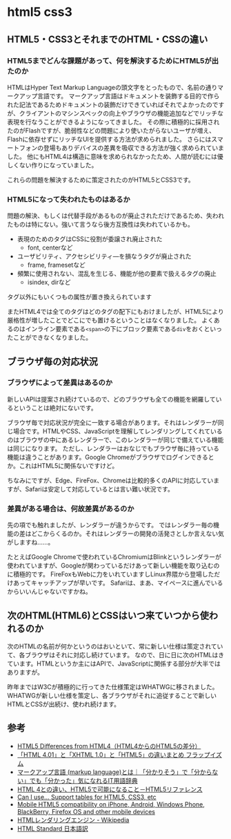 # html5 css3

## HTML5・CSS3とそれまでのHTML・CSSの違い
### HTML5までどんな課題があって、何を解決するためにHTML5が出たのか
HTMLはHyper Text Markup Languageの頭文字をとったもので、名前の通りマークアップ言語です。
マークアップ言語はドキュメントを装飾する目的で作られた記法であるためドキュメントの装飾だけできていればそれでよかったのですが、クライアントのマシンスペックの向上やブラウザの機能追加などでリッチな表現を行なうことができるようになってきました。
その際に積極的に採用されたのがFlashですが、脆弱性などの問題により使いたがらないユーザが増え、Flashに依存せずにリッチなUIを提供する方法が求められました。
さらにはスマートフォンの登場もありデバイスの差異を吸収できる方法が強く求められていました。
他にもHTML4は構造に意味を求められなかったため、人間が読むには優しくない作りになっていました。

これらの問題を解決するために策定されたのがHTML5とCSS3です。


### HTML5になって失われたものはあるか
問題の解決、もしくは代替手段があるものが廃止されただけであるため、失われたものは特にない。強いて言うなら後方互換性は失われているかも。

* 表現のためのタグはCSSに役割が委譲され廃止された
    * font, centerなど
* ユーザビリティ、アクセシビリティ―を損なうタグが廃止された
    * frame, framesetなど
* 頻繁に使用されない、混乱を生じる、機能が他の要素で扱えるタグの廃止
    * isindex, dirなど

タグ以外にもいくつもの属性が置き換えられています

またHTML4では全てのタグはどのタグの配下にもおけましたが、HTML5により厳格性が増したことでどこにでも置けるということはなくなりました。
よくあるのはインライン要素である`<span>`の下にブロック要素である`div`をおくといったことができなくなりました。


## ブラウザ毎の対応状況
### ブラウザによって差異はあるのか
新しいAPIは提案され続けているので、どのブラウザも全ての機能を網羅しているということは絶対にないです。

ブラウザ毎で対応状況が完全に一致する場合があります。それはレンダラーが同じ場合です。HTMLやCSS、JavaScriptを理解してレンダリングしてくれているのはブラウザの中にあるレンダラーで、このレンダラーが同じで備えている機能は同じになります。
ただし、レンダラーはおなじでもブラウザ毎に持っている機能は違うことがあります。Google Chromeがブラウザでログインできるとか。これはHTML5に関係ないですけど。

ちなみにですが、Edge、FireFox、Chromeは比較的多くのAPIに対応していますが、Safariは安定して対応しているとは言い難い状況です。

### 差異がある場合は、何故差異があるのか
先の項でも触れましたが、レンダラーが違うからです。
ではレンダラー毎の機能の差はどこからくるのか。それはレンダラーの開発の活発さとしか言えない気がしますね……。

たとえばGoogle Chromeで使われているChromiumはBlinkというレンダラーが使われていますが、Googleが関わっているだけあって新しい機能を取り込むのに積極的です。
FireFoxもWebに力をいれていますしLinux界隈から登場しただけあってキャッチアップが早いです。
Safariは、まあ、マイペースに進んでいるからいいんじゃないですかね。

## 次のHTML(HTML6)とCSSはいつ来ていつから使われるのか
次のHTMLの名前が何かというのはおいといて、常に新しい仕様は策定されていて、各ブラウザはそれに対応し続けています。
なので、日に日に次のHTMLはきています。HTMLというか主にはAPIで、JavaScriptに関係する部分が大半ではありますが。

昨年まではW3Cが積極的に行ってきた仕様策定はWHATWGに移されました。WHATWGが新しい仕様を策定し、各ブラウザがそれに追従することで新しいHTMLとCSSが出続け、使われ続けます。

## 参考
* [HTML5 Differences from HTML4（HTML4からのHTML5の差分）](https://momdo.github.io/html5-diff/)
* [「HTML 4.01」と「XHTML 1.0」と「HTML5」の違いまとめ フラップイズム](https://www.flapism.jp/html/107/)
* [マークアップ言語 (markup language)とは｜「分かりそう」で「分からない」でも「分かった」気になれるIT用語辞典](https://wa3.i-3-i.info/word1578.html)
* [HTML 4との違い、HTML5で可能になること－HTML5リファレンス](http://www.htmq.com/html5/002.shtml)
* [Can I use... Support tables for HTML5, CSS3, etc](https://caniuse.com/)
* [Mobile HTML5 compatibility on iPhone, Android, Windows Phone, BlackBerry, Firefox OS and other mobile devices](http://mobilehtml5.org/)
* [HTMLレンダリングエンジン - Wikipedia](https://ja.wikipedia.org/wiki/HTML%E3%83%AC%E3%83%B3%E3%83%80%E3%83%AA%E3%83%B3%E3%82%B0%E3%82%A8%E3%83%B3%E3%82%B8%E3%83%B3)
* [HTML Standard 日本語訳](https://momdo.github.io/html/)
